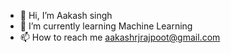 - 👋 Hi, I’m Aakash singh
- 🌱 I’m currently learning Machine Learning
- 📫 How to reach me aakashrjrajpoot@gmail.com

<!---
aakashrjrajpoot12/aakashrjrajpoot12 is a ✨ special ✨ repository because its `README.md` (this file) appears on your GitHub profile.
You can click the Preview link to take a look at your changes.
--->
